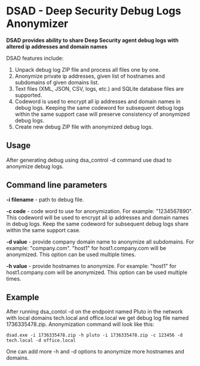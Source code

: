 # DSAD - Deep Security Debug Logs Anonymizer

**DSAD provides ability to share Deep Security agent debug logs with altered ip addresses and domain names**

DSAD features include:
1. Unpack debug log ZIP file and process all files one by one.
2. Anonymize private ip addresses, given list of hostnames and subdomains of given domains list.
3. Text files (XML, JSON, CSV, logs, etc.) and SQLite database files are supported.
4. Codeword is used to encrypt all ip addresses and domain names in debug logs. Keeping the same codeword for subsequent debug logs within the same support case will preserve consistency of anonymized debug logs.
5. Create new debug ZIP file with anonymized debug logs.

## Usage

After generating debug using dsa_control -d command use dsad to anonymize debug logs.

## Command line parameters

**-i filename** - path to debug file.

**-c code** - code word to use for anonymization. For example: "1234567890". This codeword will be used to encrypt all ip addresses and domain names in debug logs. Keep the same codeword for subsequent debug logs share within the same support case.

**-d value** - provide company domain name to anonymize all subdomains. For example: "company.com". "host1" for host1.company.com will be anonymized. This option can be used multiple times.

**-h value** - provide hostnames to anonymize. For example: "host1" for host1.company.com will be anonymized. This option can be used multiple times.

## Example

After running dsa_contol -d on the endpoint named Pluto in the network with local domains tech.local  and office.local we get debug log file named 1736335478.zip. Anonymization command will look like this:
```commandline
dsad.exe -i 1736335478.zip -h pluto -i 1736335478.zip -c 123456 -d tech.local -d office.local
```

One can add more -h and -d options to anonymize more hostnames and domains.